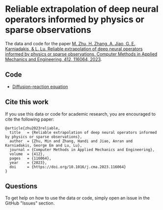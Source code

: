 # Reliable extrapolation of deep neural operators informed by physics or sparse observations

The data and code for the paper [M. Zhu, H. Zhang, A. Jiao, G. E. Karniadakis, & L. Lu. Reliable extrapolation of deep neural operators informed by physics or sparse observations. Computer Methods in Applied Mechanics and Engineering, 412, 116064, 2023](https://doi.org/10.1016/j.cma.2023.116064).

## Code

- [Diffusion-reaction equation](src/diffusion_reaction)

## Cite this work

If you use this data or code for academic research, you are encouraged to cite the following paper:

```
@article{zhu2023reliable,
  title   = {Reliable extrapolation of deep neural operators informed by physics or sparse observations},
  author  = {Zhu, Min and Zhang, Handi and Jiao, Anran and Karniadakis, George Em and Lu, Lu},
  journal = {Computer Methods in Applied Mechanics and Engineering},
  volume  = {412},
  pages   = {116064},
  year    = {2023},
  doi     = {https://doi.org/10.1016/j.cma.2023.116064}
}
```

## Questions

To get help on how to use the data or code, simply open an issue in the GitHub "Issues" section.
